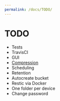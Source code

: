 ```yaml
---
permalink: /docs/TODO/
---
```

# TODO

 - Tests
 - TravisCI
 - GUI
 - [Compression](https://github.com/restic/restic/issues/21)
 - Scheduling
 - Retention
 - Autocreate bucket
 - Restic via Docker
 - One folder per device
 - Change password
